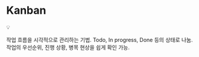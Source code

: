 # Kanban

<aside>
💡

작업 흐름을 시각적으로 관리하는 기법.
Todo, In progress, Done 등의 상태로 나눔.
작업의 우선순위, 진행 상황, 병목 현상을 쉽게 확인 가능.

</aside>